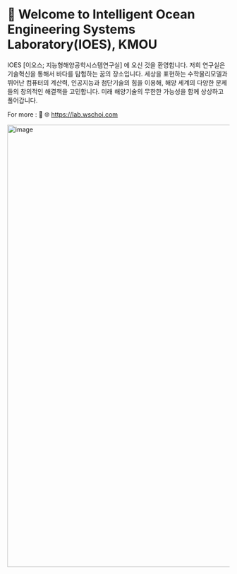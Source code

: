 # 👋 Welcome to Intelligent Ocean Engineering Systems Laboratory(IOES), KMOU

IOES [이오스; 지능형해양공학시스템연구실] 에 오신 것을 환영합니다. 저희 연구실은 기술혁신을 통해서 바다를 탐험하는 꿈의 장소입니다. 세상을 표현하는 수학물리모델과 뛰어난 컴퓨터의 계산력, 인공지능과 첨단기술의 힘을 이용해, 해양 세계의 다양한 문제들의 창의적인 해결책을 고민합니다. 미래 해양기술의 무한한 가능성을 함께 상상하고 풀어갑니다.

For more : 🚀 🌐 https://lab.wschoi.com

<img width="1001" alt="image" src="https://github.com/IOES-Lab/.github/assets/7955120/cc400b42-1e6b-4d9d-b888-fb10d3c2f9e0">
